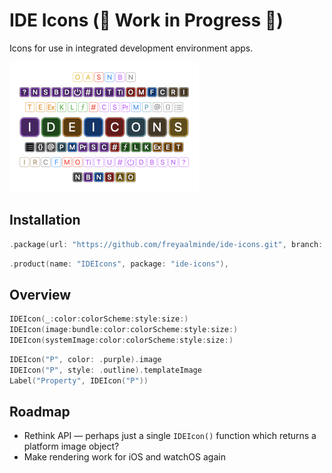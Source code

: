 # IDE Icons (🚧 Work in Progress 🚧)

Icons for use in integrated development environment apps.

<picture>
  <source media="(prefers-color-scheme: dark)" srcset="/Screenshots/IDEIcons~dark@2x.png?raw=true 2x, /Screenshots/IDEIcons~dark@1x.png?raw=true 1x">
  <source media="(prefers-color-scheme: light)" srcset="/Screenshots/IDEIcons~light@2x.png?raw=true 2x, /Screenshots/IDEIcons~light@1x.png?raw=true 1x">
  <img alt="" src="/Screenshots/IDEIcons~dark@2x.png?raw=true" width="303">
</picture>


## Installation

```swift
.package(url: "https://github.com/freyaalminde/ide-icons.git", branch: "main"),
```

```swift
.product(name: "IDEIcons", package: "ide-icons"),
```


## Overview

```swift
IDEIcon(_:color:colorScheme:style:size:)
IDEIcon(image:bundle:color:colorScheme:style:size:)
IDEIcon(systemImage:color:colorScheme:style:size:)
```

```swift
IDEIcon("P", color: .purple).image
IDEIcon("P", style: .outline).templateImage
Label("Property", IDEIcon("P"))
```

<!--
```swift
Image(IDEIcon("P"))
NSImage(IDEIcon("P"))
UIImage(IDEIcon("P"))
CGImage(IDEIcon("P"))
```
-->


## Roadmap

* Rethink API — perhaps just a single `IDEIcon()` function which returns a platform image object?
* Make rendering work for iOS and watchOS again


